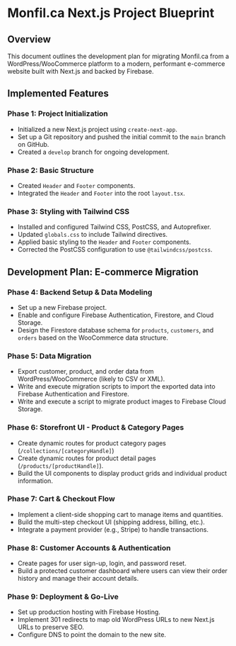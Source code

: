 # Monfil.ca Next.js Project Blueprint

## Overview

This document outlines the development plan for migrating Monfil.ca from a WordPress/WooCommerce platform to a modern, performant e-commerce website built with Next.js and backed by Firebase.

## Implemented Features

### Phase 1: Project Initialization
- Initialized a new Next.js project using `create-next-app`.
- Set up a Git repository and pushed the initial commit to the `main` branch on GitHub.
- Created a `develop` branch for ongoing development.

### Phase 2: Basic Structure
- Created `Header` and `Footer` components.
- Integrated the `Header` and `Footer` into the root `layout.tsx`.

### Phase 3: Styling with Tailwind CSS
- Installed and configured Tailwind CSS, PostCSS, and Autoprefixer.
- Updated `globals.css` to include Tailwind directives.
- Applied basic styling to the `Header` and `Footer` components.
- Corrected the PostCSS configuration to use `@tailwindcss/postcss`.

## Development Plan: E-commerce Migration

### Phase 4: Backend Setup & Data Modeling
- Set up a new Firebase project.
- Enable and configure Firebase Authentication, Firestore, and Cloud Storage.
- Design the Firestore database schema for `products`, `customers`, and `orders` based on the WooCommerce data structure.

### Phase 5: Data Migration
- Export customer, product, and order data from WordPress/WooCommerce (likely to CSV or XML).
- Write and execute migration scripts to import the exported data into Firebase Authentication and Firestore.
- Write and execute a script to migrate product images to Firebase Cloud Storage.

### Phase 6: Storefront UI - Product & Category Pages
- Create dynamic routes for product category pages (`/collections/[categoryHandle]`)
- Create dynamic routes for product detail pages (`/products/[productHandle]`).
- Build the UI components to display product grids and individual product information.

### Phase 7: Cart & Checkout Flow
- Implement a client-side shopping cart to manage items and quantities.
- Build the multi-step checkout UI (shipping address, billing, etc.).
- Integrate a payment provider (e.g., Stripe) to handle transactions.

### Phase 8: Customer Accounts & Authentication
- Create pages for user sign-up, login, and password reset.
- Build a protected customer dashboard where users can view their order history and manage their account details.

### Phase 9: Deployment & Go-Live
- Set up production hosting with Firebase Hosting.
- Implement 301 redirects to map old WordPress URLs to new Next.js URLs to preserve SEO.
- Configure DNS to point the domain to the new site.
